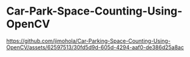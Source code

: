 # Car-Park-Space-Counting-Using-OpenCV


https://github.com/jimohola/Car-Parking-Space-Counting-Using-OpenCV/assets/62597513/30fd5d9d-605d-4294-aaf0-de386d25a8ac

